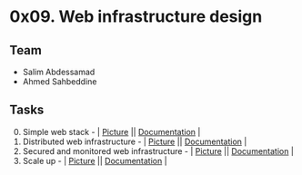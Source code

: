 #  0x09. Web infrastructure design 

## Team

+ Salim Abdessamad
+ Ahmed Sahbeddine

## Tasks

0. Simple web stack - | [Picture](0-simple_web_stack.png) || [Documentation](0-simple_web_stack.md) |
1. Distributed web infrastructure - | [Picture](1-distributed_web_infrastructure.png) || [Documentation](1-distributed_web_infrastructure.md) |
2. Secured and monitored web infrastructure - | [Picture](2-secured_and_monitored_web_infrastructure.png) || [Documentation](2-secured_and_monitored_web_infrastructure.md) |
3. Scale up - | [Picture](3-scale_up.png) || [Documentation](3-scale_up.md) |
